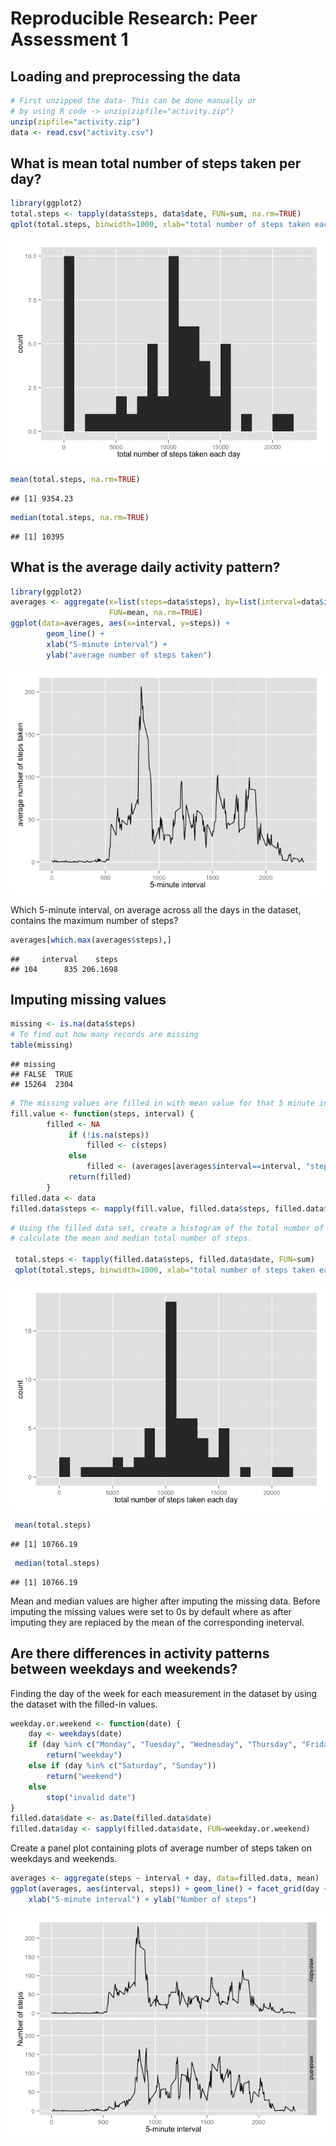 # Reproducible Research: Peer Assessment 1


## Loading and preprocessing the data


```r
# First unzipped the data- This can be done manually or 
# by using R code -> unzip(zipfile="activity.zip")
unzip(zipfile="activity.zip")
data <- read.csv("activity.csv")
```

## What is mean total number of steps taken per day?

```r
library(ggplot2)
total.steps <- tapply(data$steps, data$date, FUN=sum, na.rm=TRUE)
qplot(total.steps, binwidth=1000, xlab="total number of steps taken each day")
```

![](PA1_template_files/figure-html/unnamed-chunk-1-1.png) 

```r
mean(total.steps, na.rm=TRUE)
```

```
## [1] 9354.23
```

```r
median(total.steps, na.rm=TRUE)
```

```
## [1] 10395
```

## What is the average daily activity pattern?

```r
library(ggplot2)
averages <- aggregate(x=list(steps=data$steps), by=list(interval=data$interval),
                      FUN=mean, na.rm=TRUE)
ggplot(data=averages, aes(x=interval, y=steps)) + 
        geom_line() +
        xlab("5-minute interval") +
        ylab("average number of steps taken")
```

![](PA1_template_files/figure-html/unnamed-chunk-2-1.png) 


Which 5-minute interval, on average across all the days in the dataset, contains the 
maximum number of steps?

```r
averages[which.max(averages$steps),]
```

```
##     interval    steps
## 104      835 206.1698
```

## Imputing missing values

```r
missing <- is.na(data$steps)
# To find out how many records are missing
table(missing)
```

```
## missing
## FALSE  TRUE 
## 15264  2304
```

```r
# The missing values are filled in with mean value for that 5 minute interval
fill.value <- function(steps, interval) {
        filled <- NA
             if (!is.na(steps))
                 filled <- c(steps)
             else
                 filled <- (averages[averages$interval==interval, "steps"])
             return(filled)
        }
filled.data <- data
filled.data$steps <- mapply(fill.value, filled.data$steps, filled.data$interval)
```


```r
# Using the filled data set, create a histogram of the total number of steps taken each day and 
# calculate the mean and median total number of steps.

 total.steps <- tapply(filled.data$steps, filled.data$date, FUN=sum)
 qplot(total.steps, binwidth=1000, xlab="total number of steps taken each day")
```

![](PA1_template_files/figure-html/unnamed-chunk-5-1.png) 

```r
 mean(total.steps)
```

```
## [1] 10766.19
```

```r
 median(total.steps)
```

```
## [1] 10766.19
```
Mean and median values are higher after imputing the missing data. Before imputing
the missing values were set to 0s by default where as after imputing they are 
replaced by the mean of the corresponding ineterval.

## Are there differences in activity patterns between weekdays and weekends?
Finding the day of the week for each measurement in the dataset by using the 
dataset with the filled-in values.


```r
weekday.or.weekend <- function(date) {
    day <- weekdays(date)
    if (day %in% c("Monday", "Tuesday", "Wednesday", "Thursday", "Friday"))
        return("weekday")
    else if (day %in% c("Saturday", "Sunday"))
        return("weekend")
    else
        stop("invalid date")
}
filled.data$date <- as.Date(filled.data$date)
filled.data$day <- sapply(filled.data$date, FUN=weekday.or.weekend)
```

Create a panel plot containing plots of average number of steps taken
on weekdays and weekends.

```r
averages <- aggregate(steps ~ interval + day, data=filled.data, mean)
ggplot(averages, aes(interval, steps)) + geom_line() + facet_grid(day ~ .) +
    xlab("5-minute interval") + ylab("Number of steps")
```

![](PA1_template_files/figure-html/unnamed-chunk-7-1.png) 
